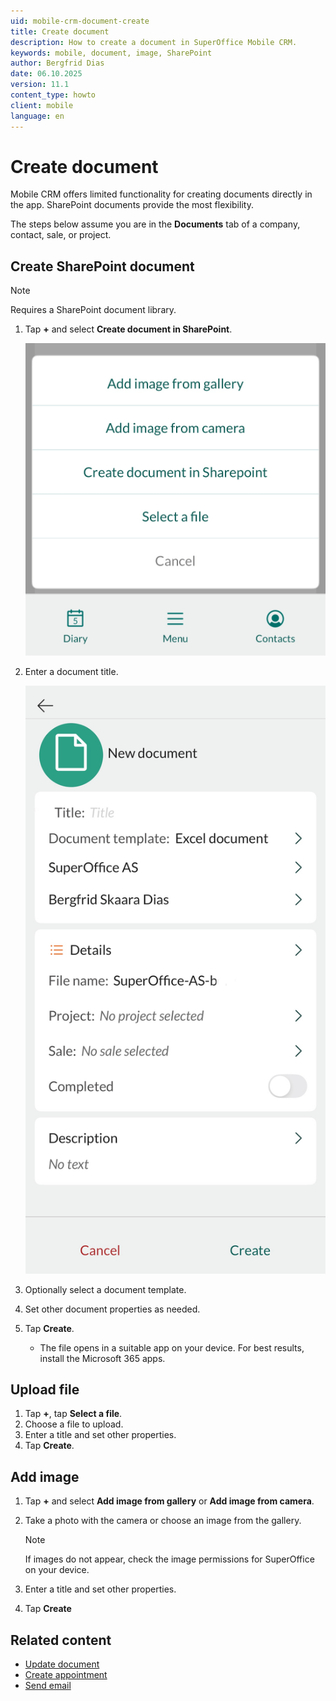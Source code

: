 ```yaml
---
uid: mobile-crm-document-create
title: Create document
description: How to create a document in SuperOffice Mobile CRM.
keywords: mobile, document, image, SharePoint
author: Bergfrid Dias
date: 06.10.2025
version: 11.1
content_type: howto
client: mobile
language: en
---
```


# Create document

Mobile CRM offers limited functionality for creating documents directly in the app. SharePoint documents provide the most flexibility.

The steps below assume you are in the **Documents** tab of a company, contact, sale, or project.

## Create SharePoint document

> [!NOTE]
> Requires a SharePoint document library.

1. Tap **+** and select **Create document in SharePoint**.

    ![Mobile CRM: Add new document menu -app-screen][img1]

1. Enter a document title.

    ![Mobile CRM: Create new SharePoint document screen -app-screen][img2]

1. Optionally select a document template.
1. Set other document properties as needed.
1. Tap **Create**.

    * The file opens in a suitable app on your device. For best results, install the Microsoft 365 apps.

## Upload file

1. Tap **+**, tap **Select a file**.
1. Choose a file to upload.
1. Enter a title and set other properties.
1. Tap **Create**.

## Add image

1. Tap **+** and select **Add image from gallery** or **Add image from camera**.
1. Take a photo with the camera or choose an image from the gallery.

    > [!NOTE]
    > If images do not appear, check the image permissions for SuperOffice on your device.

1. Enter a title and set other properties.
1. Tap **Create**

## Related content

* [Update document][1]
* [Create appointment][2]
* [Send email][3]

<!-- Referenced links -->
[1]: update.md
[2]: ../diary/create-appointment.md
[3]: ../send-email-sms.md

<!-- Referenced images -->
[img1]: ../../../../media/loc/en/mobile/new-document-options.png
[img2]: ../../../../media/loc/en/mobile/new-document.png
